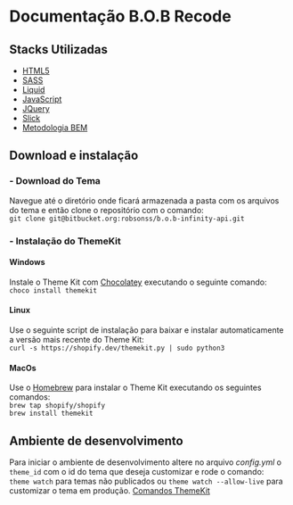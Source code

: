 # Documentação B.O.B Recode

## Stacks Utilizadas

- [HTML5](https://developer.mozilla.org/en-US/docs/Web/HTML)
- [SASS](https://sass-lang.com/)
- [Liquid](https://shopify.github.io/liquid/)
- [JavaScript](https://developer.mozilla.org/en-US/docs/Web/JavaScript)
- [JQuery](https://api.jquery.com/)
- [Slick](https://kenwheeler.github.io/slick/)
- [Metodologia BEM](https://en.bem.info/methodology/quick-start/)

## Download e instalação

### - Download do Tema

Navegue até o diretório onde ficará armazenada a pasta com os arquivos do tema e então clone o repositório com o comando:  
 `git clone git@bitbucket.org:robsonss/b.o.b-infinity-api.git`

### - Instalação do ThemeKit

#### Windows

Instale o Theme Kit com [Chocolatey](https://chocolatey.org/) executando o seguinte comando: <br>
`choco install themekit`

#### Linux

Use o seguinte script de instalação para baixar e instalar automaticamente a versão mais recente do Theme Kit: <br>
`curl -s https://shopify.dev/themekit.py | sudo python3`

#### MacOs

Use o [Homebrew](https://brew.sh/) para instalar o Theme Kit executando os seguintes comandos: <br>
`brew tap shopify/shopify` <br>
`brew install themekit`

## Ambiente de desenvolvimento

Para iniciar o ambiente de desenvolvimento altere no arquivo *config.yml* o `theme_id` com o id do tema que deseja customizar e rode o comando: <br>
`theme watch` para temas não publicados ou `theme watch --allow-live` para customizar o tema em produção. [Comandos ThemeKit](https://shopify.dev/docs/themes/tools/theme-kit/command-reference)
